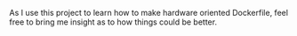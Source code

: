 As I use this project to learn how to make hardware oriented Dockerfile, feel free to bring me insight as to how things could be better.
